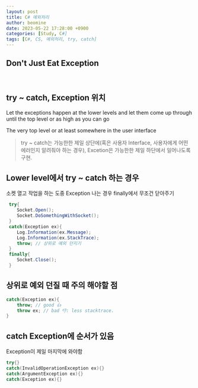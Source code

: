 ```yaml
---
layout: post
title: C# 예외처리
author: beomine
date: 2023-05-22 17:28:00 +0900
categories: [Study, C#]
tags: [C#, CS, 예외처리, try, catch]
---
```

## Don't Just Eat Exception
<br>

## try ~ catch, Exception 위치
Let the exceptions happen at the lower levels and let them come up through until the top level or as high as you can go

The very top level or at least somewhere in the user interface

> try ~ catch는 가능한한 제일 상단에(혹은 사용자 Interface, 사용자에게 어떤 에러인지 알려줘야 하는 경우), Excetion은 가능한한 제일 하단에서 일어나도록 구현.

## Lower level에서 try ~ catch 하는 경우
소켓 열고 작업을 하는 도중 Exception 나는 경우 finally에서 무조건 닫아주기
``` cs
 try{
    Socket.Open();
    Socket.DoSomethingWithSocket();
 }
 catch(Exception ex){
    Log.Information(ex.Message);
    Log.Information(ex.StackTrace);
    throw; // 상위로 예외 던지기
 }
 finally{
    Socket.Close();
 }
```

## 상위로 예외 던질 때 주의 해야할 점
``` cs
catch(Exception ex){
    throw; // good 👍
    throw ex; // bad 👎: less stacktrace.
}
```

## catch Exception에 순서가 있음
Exception이 제일 마지막에 와야함
```cs
try{}
catch(InvalidOperationException ex){}
catch(ArgumentException ex){}
catch(Exception ex){}
```